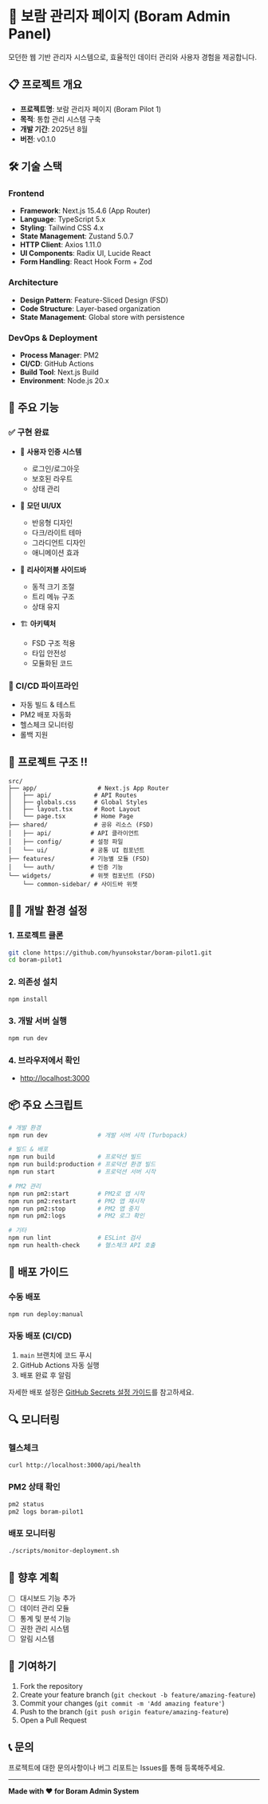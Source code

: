 # 🌟 보람 관리자 페이지 (Boram Admin Panel)

모던한 웹 기반 관리자 시스템으로, 효율적인 데이터 관리와 사용자 경험을 제공합니다.

## 📋 프로젝트 개요

- **프로젝트명**: 보람 관리자 페이지 (Boram Pilot 1)
- **목적**: 통합 관리 시스템 구축
- **개발 기간**: 2025년 8월
- **버전**: v0.1.0

## 🛠️ 기술 스택

### Frontend
- **Framework**: Next.js 15.4.6 (App Router)
- **Language**: TypeScript 5.x
- **Styling**: Tailwind CSS 4.x
- **State Management**: Zustand 5.0.7
- **HTTP Client**: Axios 1.11.0
- **UI Components**: Radix UI, Lucide React
- **Form Handling**: React Hook Form + Zod

### Architecture
- **Design Pattern**: Feature-Sliced Design (FSD)
- **Code Structure**: Layer-based organization
- **State Management**: Global store with persistence

### DevOps & Deployment
- **Process Manager**: PM2
- **CI/CD**: GitHub Actions
- **Build Tool**: Next.js Build
- **Environment**: Node.js 20.x

## 🚀 주요 기능

### ✅ 구현 완료
- 🔐 **사용자 인증 시스템**
  - 로그인/로그아웃
  - 보호된 라우트
  - 상태 관리

- 🎨 **모던 UI/UX**
  - 반응형 디자인
  - 다크/라이트 테마
  - 그라디언트 디자인
  - 애니메이션 효과

- 📱 **리사이저블 사이드바**
  - 동적 크기 조절
  - 트리 메뉴 구조
  - 상태 유지

- 🏗️ **아키텍처**
  - FSD 구조 적용
  - 타입 안전성
  - 모듈화된 코드

### 🔄 CI/CD 파이프라인
- 자동 빌드 & 테스트
- PM2 배포 자동화
- 헬스체크 모니터링
- 롤백 지원

## 📁 프로젝트 구조 !!

```
src/
├── app/                 # Next.js App Router
│   ├── api/            # API Routes
│   ├── globals.css     # Global Styles
│   ├── layout.tsx      # Root Layout
│   └── page.tsx        # Home Page
├── shared/             # 공유 리소스 (FSD)
│   ├── api/           # API 클라이언트
│   ├── config/        # 설정 파일
│   └── ui/            # 공통 UI 컴포넌트
├── features/          # 기능별 모듈 (FSD)
│   └── auth/          # 인증 기능
└── widgets/           # 위젯 컴포넌트 (FSD)
    └── common-sidebar/ # 사이드바 위젯
```

## 🏃‍♂️ 개발 환경 설정

### 1. 프로젝트 클론
```bash
git clone https://github.com/hyunsokstar/boram-pilot1.git
cd boram-pilot1
```

### 2. 의존성 설치
```bash
npm install
```

### 3. 개발 서버 실행
```bash
npm run dev
```

### 4. 브라우저에서 확인
- [http://localhost:3000](http://localhost:3000)

## 📦 주요 스크립트

```bash
# 개발 환경
npm run dev              # 개발 서버 시작 (Turbopack)

# 빌드 & 배포
npm run build            # 프로덕션 빌드
npm run build:production # 프로덕션 환경 빌드
npm run start            # 프로덕션 서버 시작

# PM2 관리
npm run pm2:start        # PM2로 앱 시작
npm run pm2:restart      # PM2 앱 재시작
npm run pm2:stop         # PM2 앱 중지
npm run pm2:logs         # PM2 로그 확인

# 기타
npm run lint             # ESLint 검사
npm run health-check     # 헬스체크 API 호출
```

## 🚀 배포 가이드

### 수동 배포
```bash
npm run deploy:manual
```

### 자동 배포 (CI/CD)
1. `main` 브랜치에 코드 푸시
2. GitHub Actions 자동 실행
3. 배포 완료 후 알림

자세한 배포 설정은 [GitHub Secrets 설정 가이드](./docs/GITHUB-SECRETS-SETUP.md)를 참고하세요.

## 🔍 모니터링

### 헬스체크
```bash
curl http://localhost:3000/api/health
```

### PM2 상태 확인
```bash
pm2 status
pm2 logs boram-pilot1
```

### 배포 모니터링
```bash
./scripts/monitor-deployment.sh
```

## 🎯 향후 계획

- [ ] 대시보드 기능 추가
- [ ] 데이터 관리 모듈
- [ ] 통계 및 분석 기능
- [ ] 권한 관리 시스템
- [ ] 알림 시스템

## 🤝 기여하기

1. Fork the repository
2. Create your feature branch (`git checkout -b feature/amazing-feature`)
3. Commit your changes (`git commit -m 'Add amazing feature'`)
4. Push to the branch (`git push origin feature/amazing-feature`)
5. Open a Pull Request

## 📞 문의

프로젝트에 대한 문의사항이나 버그 리포트는 Issues를 통해 등록해주세요.

---

**Made with ❤️ for Boram Admin System**
